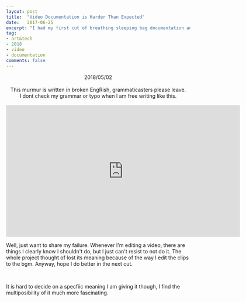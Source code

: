 ```yaml
---
layout: post
title:  "Video Documentation is Harder Than Expected"
date:   2017-06-25
excerpt: "I had my first cut of breathing sleeping bag documentation and it was terrible. Lesson Learned."
tag:
- art&tech
- 2018
- video
- documentation
comments: false
---
```

<center> 2018/05/02 </center>
<br>
<center> This murmur is written in broken EngRish, grammaticasters please leave. </center>
<center> I dont check my grammar or typo when I am free writing like this. </center>
<br>

<iframe src="https://player.vimeo.com/video/267367435" width="640" height="360" frameborder="0" webkitallowfullscreen mozallowfullscreen allowfullscreen></iframe>

<br>

Well, just want to share my failure. Whenever I'm editing a video, there are things I clearly know I shouldn't do, but I just can't resist to not do it. The whole project thought of lost its meaning because of the way I edit the clips to the bgm.  Anyway, hope I do better in the next cut. 

<br>

It is hard to decide on a specfiic meaning I am giving it though, I find the multiposibility of it much more fascinating. 


